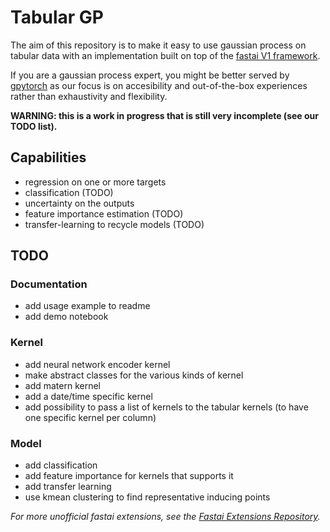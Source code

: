 # Tabular GP

The aim of this repository is to make it easy to use gaussian process on tabular data with an implementation built on top of the [fastai V1 framework](https://docs.fast.ai/).

If you are a gaussian process expert, you might be better served by [gpytorch](https://gpytorch.ai/) as our focus is on accesibility and out-of-the-box experiences rather than exhaustivity and flexibility.

**WARNING: this is a work in progress that is still very incomplete (see our TODO list).**

## Capabilities

- regression on one or more targets
- classification (TODO)
- uncertainty on the outputs
- feature importance estimation (TODO)
- transfer-learning to recycle models (TODO)

## TODO

### Documentation

- add usage example to readme
- add demo notebook

### Kernel

- add neural network encoder kernel
- make abstract classes for the various kinds of kernel
- add matern kernel
- add a date/time specific kernel
- add possibility to pass a list of kernels to the tabular kernels (to have one specific kernel per column)

### Model

- add classification
- add feature importance for kernels that supports it
- add transfer learning
- use kmean clustering to find representative inducing points

*For more unofficial fastai extensions, see the [Fastai Extensions Repository](https://github.com/nestordemeure/fastai-extensions-repository).*